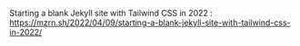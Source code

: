 Starting a blank Jekyll site with Tailwind CSS in 2022 : https://mzrn.sh/2022/04/09/starting-a-blank-jekyll-site-with-tailwind-css-in-2022/

